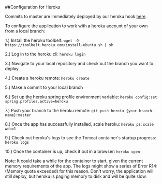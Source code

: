 ##Configuration for Heroku

Commits to master are immediately deployed by our heroku hook [here].

To configure the application to work with a heroku account of your own from a local branch:

1.) Install the heroku toolbelt: `wget -O- https://toolbelt.heroku.com/install-ubuntu.sh | sh`

2.) Log in to the heroku cli: `heroku login`

3.) Navigate to your local repository and check out the branch you want to deploy

4.) Create a heroku remote: `heroku create`

5.) Make a commit to your local branch

6.) Set up the heroku spring profile environment variable: `heroku config:set spring.profiles.active=heroku`

7.) Push your branch to the heroku remote: `git push heroku {your-branch-name}:master`

8.) Once the app has successfully installed, scale heroku: `heroku ps:scale web=1`

9.) Check out heroku's logs to see the Tomcat container's startup progress: `heroku logs`

10.) Once the container is up, check it out in a browser: `heroku open`

Note: It could take a while for the container to start, given the current memory requirements of the app. The logs
might show a series of Error R14: (Memory quota exceeded) for this reason. Don't worry, the application will still
deploy, but heroku is paging memory to disk and will be quite slow.

[here]: https://mysterious-everglades-5022.herokuapp.com
